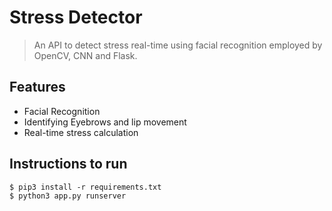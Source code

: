 # Stress Detector 

> <Subtitle>
> An API to detect stress real-time using facial recognition employed by OpenCV, CNN and Flask.

## Features
- Facial Recognition
- Identifying Eyebrows and lip movement 
- Real-time stress calculation

## Instructions to run
```
$ pip3 install -r requirements.txt
$ python3 app.py runserver
```